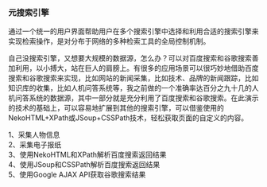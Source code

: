 <h3>元搜索引擎</h3>
<p>
通过一个统一的用户界面帮助用户在多个搜索引擎中选择和利用合适的搜索引擎来实现检索操作，是对分布于网络的多种检索工具的全局控制机制。
</p>
<p>
自己没搜索引擎，又想要大规模的数据源，怎么办？可以对百度搜索和谷歌搜索善加利用，以小搏大，站在巨人的肩膀上。有很多的应用场景可以很巧妙地借助百度搜索和谷歌搜索来实现，比如网站的新闻采集，比如技术、品牌的新闻跟踪，比如知识库的收集，比如人机问答系统等，我之前做的一个准确率达百分之九十几的人机问答系统的数据源，其中一部分就是充分利用了百度搜索和谷歌搜索。在此演示的技术的基础上，可以容易地扩展到其他的搜索引擎，可以借鉴使用的NekoHTML+XPath或JSoup+CSSPath技术，轻松获取页面的自定义的内容。
</p>
<p>
1、采集人物信息<br/>
2、采集电子报纸<br/>
3、使用NekoHTML和XPath解析百度搜索返回结果<br/>
4、使用JSoup和CSSPath解析百度搜索返回结果<br/>
5、使用Google AJAX API获取谷歌搜索结果<br/>
</p>
